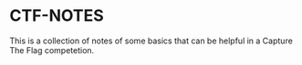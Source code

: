# CTF-NOTES
This is a collection of notes of some basics that can be helpful in a Capture The Flag competetion.
